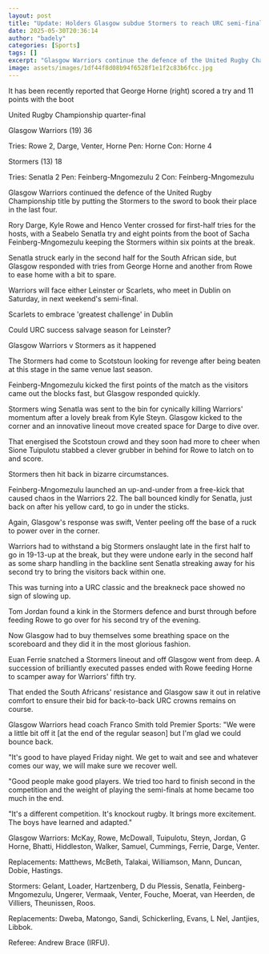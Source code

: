 ```yaml
---
layout: post
title: "Update: Holders Glasgow subdue Stormers to reach URC semi-finals"
date: 2025-05-30T20:36:14
author: "badely"
categories: [Sports]
tags: []
excerpt: "Glasgow Warriors continue the defence of the United Rugby Championship title by putting the Stormers to the sword to book their place in the last four"
image: assets/images/1df44f8d08b94f6528f1e1f2c83b6fcc.jpg
---
```


It has been recently reported that George Horne (right) scored a try and 11 points with the boot

United Rugby Championship quarter-final

Glasgow Warriors (19) 36

Tries: Rowe 2, Darge, Venter, Horne Pen: Horne Con: Horne 4

Stormers (13) 18

Tries: Senatla 2 Pen: Feinberg-Mngomezulu 2 Con: Feinberg-Mngomezulu

Glasgow Warriors continued the defence of the United Rugby Championship title by putting the Stormers to the sword to book their place in the last four.

Rory Darge, Kyle Rowe and Henco Venter crossed for first-half tries for the hosts, with a Seabelo Senatla try and eight points from the boot of Sacha Feinberg-Mngomezulu keeping the Stormers within six points at the break.

Senatla struck early in the second half for the South African side, but Glasgow responded with tries from George Horne and another from Rowe to ease home with a bit to spare.

Warriors will face either Leinster or Scarlets, who meet in Dublin on Saturday, in next weekend's semi-final.

Scarlets to embrace 'greatest challenge' in Dublin

Could URC success salvage season for Leinster?

Glasgow Warriors v Stormers as it happened

The Stormers had come to Scotstoun looking for revenge after being beaten at this stage in the same venue last season.

Feinberg-Mngomezulu kicked the first points of the match as the visitors came out the blocks fast, but Glasgow responded quickly.

Stormers wing Senatla was sent to the bin for cynically killing Warriors' momentum after a lovely break from Kyle Steyn. Glasgow kicked to the corner and an innovative lineout move created space for Darge to dive over.

That energised the Scotstoun crowd and they soon had more to cheer when Sione Tuipulotu stabbed a clever grubber in behind for Rowe to latch on to and score.

Stormers then hit back in bizarre circumstances. 

Feinberg-Mngomezulu launched an up-and-under from a free-kick that caused chaos in the Warriors 22. The ball bounced kindly for Senatla, just back on after his yellow card, to go in under the sticks.

Again, Glasgow's response was swift, Venter peeling off the base of a ruck to power over in the corner.

Warriors had to withstand a big Stormers onslaught late in the first half to go in 19-13-up at the break, but they were undone early in the second half as some sharp handling in the backline sent Senatla streaking away for his second try to bring the visitors back within one.

This was turning into a URC classic and the breakneck pace showed no sign of slowing up.

Tom Jordan found a kink in the Stormers defence and burst through before feeding Rowe to go over for his second try of the evening.

Now Glasgow had to buy themselves some breathing space on the scoreboard and they did it in the most glorious fashion.

Euan Ferrie snatched a Stormers lineout and off Glasgow went from deep. A succession of brilliantly executed passes ended with Rowe feeding Horne to scamper away for Warriors' fifth try.

That ended the South Africans' resistance and Glasgow saw it out in relative comfort to ensure their bid for back-to-back URC crowns remains on course.

Glasgow Warriors head coach Franco Smith told Premier Sports: "We were a little bit off it [at the end of the regular season] but I'm glad we could bounce back.

"It's good to have played Friday night. We get to wait and see and whatever comes our way, we will make sure we recover well.

"Good people make good players. We tried too hard to finish second in the competition and the weight of playing the semi-finals at home became too much in the end.

"It's a different competition. It's knockout rugby. It brings more excitement. The boys have learned and adapted."

Glasgow Warriors: McKay, Rowe, McDowall, Tuipulotu, Steyn, Jordan, G Horne, Bhatti, Hiddleston, Walker, Samuel, Cummings, Ferrie, Darge, Venter.

Replacements: Matthews, McBeth, Talakai, Williamson, Mann, Duncan, Dobie, Hastings.

Stormers: Gelant, Loader, Hartzenberg, D du Plessis, Senatla, Feinberg-Mngomezulu, Ungerer, Vermaak, Venter, Fouche, Moerat, van Heerden, de Villiers, Theunissen, Roos.

Replacements: Dweba, Matongo, Sandi, Schickerling, Evans, L Nel, Jantjies, Libbok.

Referee: Andrew Brace (IRFU).

